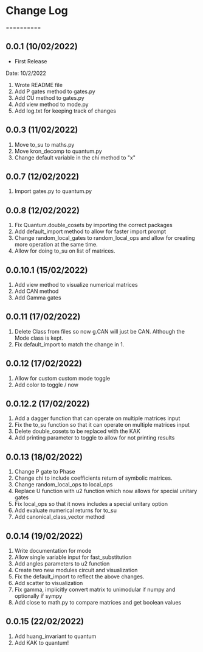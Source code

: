 # Change Log

==========

0.0.1 (10/02/2022)
------------------
- First Release

Date: 10/2/2022

1. Wrote README file
2. Add P gates method to gates.py
3. Add CU method to gates.py
4. Add view method to mode.py
5. Add log.txt for keeping track of changes

0.0.3 (11/02/2022)
------------------

1. Move to_su to maths.py
2. Move kron_decomp to quantum.py
3. Change default variable in the chi method to "x"

0.0.7 (12/02/2022)
------------------

1. Import gates.py to quantum.py

0.0.8 (12/02/2022)
------------------

1. Fix Quantum.double_cosets by importing the correct packages
2. Add default_import method to allow for faster import prompt
3. Change random_local_gates to random_local_ops and allow for creating more operation at the same time.
4. Allow for doing to_su on list of matrices.

0.0.10.1 (15/02/2022)
-------------------

1. Add view method to visualize numerical matrices
2. Add CAN method
3. Add Gamma gates

0.0.11 (17/02/2022)
-------------------

1. Delete Class from files so now g.CAN will just be CAN. Although the Mode class is kept.
2. Fix default_import to match the change in 1.

0.0.12 (17/02/2022)
-------------------

1. Allow for custom custom mode toggle
2. Add color to toggle / now

0.0.12.2 (17/02/2022)
---------------------

1. Add a dagger function that can operate on multiple matrices input
2. Fix the to_su function so that it can operate on multiple matrices input
3. Delete double_cosets to be replaced with the KAK
4. Add printing parameter to toggle to allow for not printing results

0.0.13 (18/02/2022)
-------------------

1. Change P gate to Phase
2. Change chi to include coefficients return of symbolic matrices.
3. Change random_local_ops to local_ops
4. Replace U function with u2 function which now allows for special unitary gates
5. Fix local_ops so that it nows includes a special unitary option
6. Add evaluate numerical returns for to_su
7. Add canonical_class_vector method

0.0.14 (19/02/2022)
-------------------

1. Write documentation for mode
2. Allow single variable input for fast_substitution
3. Add angles parameters to u2 function
4. Create two new modules circuit and visualization
5. Fix the default_import to reflect the above changes.
6. Add scatter to visualization
7. Fix gamma, implicitly convert matrix to unimodular if numpy and optionally if sympy
8. Add close to math.py to compare matrices and get boolean values

0.0.15 (22/02/2022)
----------------------

1. Add huang_invariant to quantum
2. Add KAK to quantum!
